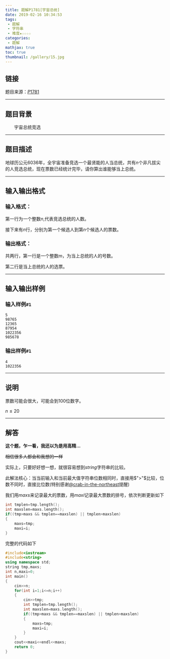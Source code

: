 ```yaml
---
title: 题解P1781[宇宙总统]
date: 2019-02-16 10:34:53
tags:
 - 题解
 - 字符串
 - 难度★☆☆☆☆
categories:
 - 题解
mathjax: true
toc: true
thumbnail: /gallery/15.jpg
---
```

## 链接

题目来源：<a href="https://www.luogu.org/problemnew/show/P1781" target="_blank">$P1781$</a>
<!-- more -->
---
## 题目背景

　　宇宙总统竞选

---
## 题目描述

地球历公元$6036$年，全宇宙准备竞选一个最贤能的人当总统，共有$n$个非凡拔尖的人竞选总统，现在票数已经统计完毕，请你算出谁能够当上总统。

---
## 输入输出格式

### 输入格式：

第一行为一个整数$n$,代表竞选总统的人数。

接下来有$n$行，分别为第一个候选人到第$n$个候选人的票数。

### 输出格式：

共两行，第一行是一个整数$m$，为当上总统的人的号数。

第二行是当上总统的人的选票。

---
## 输入输出样例

### 输入样例`#1`
```
5
98765
12365
87954
1022356
985678
```
### 输出样例`#1`
```
4
1022356
```

---
## 说明

票数可能会很大，可能会到$100$位数字。

$n\leqslant20$

---
## 解答

**这个题，乍一看，我还以为是用高精...**

~~相信很多人都会和我想的一样~~

实际上，只要好好想一想，就很容易想到$string$字符串的比较。

此解法核心：当当前输入和当前最大值字符串位数相同时，直接用$">"$比较，位数不同时，直接比位数(特别感谢[@crab-in-the-northeast](https://crab-in-the-northeast.gitee.io/)提醒)

我们用$maxs$来记录最大的票数，用$maxi$记录最大票数的排号，依次判断更新如下
```cpp
int tmplen=tmp.length();
int maxslen=maxs.length();
if((tmp>maxs && tmplen==maxslen) || tmplen>maxslen)
{
    maxs=tmp;
    maxi=i;
}
```
完整的代码如下
```cpp
#include<iostream>
#include<string>
using namespace std;
string tmp,maxs;
int n,maxi=0;
int main()
{
    cin>>n;
    for(int i=1;i<=n;i++)
    {
        cin>>tmp;
        int tmplen=tmp.length();
        int maxslen=maxs.length();
        if((tmp>maxs && tmplen==maxslen) || tmplen>maxslen)
        {
            maxs=tmp;
            maxi=i;
        }
    }
    cout<<maxi<<endl<<maxs;
    return 0;
}
```